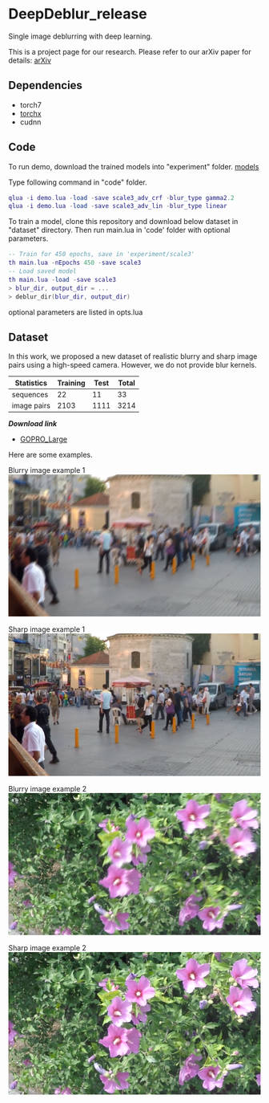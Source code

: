 # DeepDeblur_release

Single image deblurring with deep learning.

This is a project page for our research.
Please refer to our arXiv paper for details: [arXiv](https://arxiv.org/abs/1612.02177)

## Dependencies
* torch7
* [torchx](https://github.com/nicholas-leonard/torchx)
* cudnn

## Code

To run demo, download the trained models into "experiment" folder.
[models](cv.snu.ac.kr/~snah\Deblur\DeepDeblur_models/experiment.zip)

Type following command in "code" folder.
```lua
qlua -i demo.lua -load -save scale3_adv_crf -blur_type gamma2.2
qlua -i demo.lua -load -save scale3_adv_lin -blur_type linear
```

To train a model, clone this repository and download below dataset in "dataset" directory.
Then run main.lua in 'code' folder with optional parameters.
```lua
-- Train for 450 epochs, save in 'experiment/scale3'
th main.lua -nEpochs 450 -save scale3
-- Load saved model
th main.lua -load -save scale3
> blur_dir, output_dir = ...
> deblur_dir(blur_dir, output_dir)
```
optional parameters are listed in opts.lua



## Dataset

In this work, we proposed a new dataset of realistic blurry and sharp image pairs using a high-speed camera.
However, we do not provide blur kernels. 

Statistics | Training | Test | Total 
-- | -- | -- | --
sequences | 22 | 11 | 33
image pairs | 2103 | 1111 | 3214


__*Download link*__ 

* [GOPRO_Large](http://cv.snu.ac.kr/~snah/Deblur/dataset/GOPRO_Large.zip)

[//]: # " * [GOPRO_Large_raw](http://cv.snu.ac.kr/~snah/Deblur/dataset/GOPRO_Large_raw.zip)"

Here are some examples.

Blurry image example 1
![Blurry image](images/Istanbul_blur1.png)

Sharp image example 1
![Sharp image](images/Istanbul_sharp1.png)

Blurry image example 2
![Blurry image](images/Flower_blur1.png)

Sharp image example 2
![Sharp image](images/Flower_sharp1.png)

